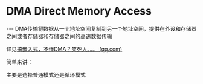 #  DMA  Direct Memory Access

--- DMA传输将数据从一个地址空间复制到另一个地址空间，提供在外设和存储器之间或者存储器和存储器之间的高速数据传输

详见[搞嵌入式，不懂DMA？笑死人。。。 (qq.com)](https://mp.weixin.qq.com/s/YYGmRwcgtO8qmswIlDcgog)

简单来讲：

主要是选择普通模式还是循环模式